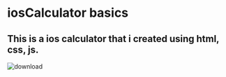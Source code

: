 # iosCalculator basics

## This is a ios calculator that i created using html, css, js.



![download](https://github.com/festussabu/iosCalculator/assets/147224415/89fd3fb7-7be5-41e3-9ad7-a29c64ea38d2)
